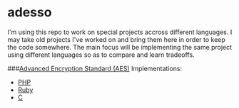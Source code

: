 adesso
======
I'm using this repo to work on special projects accross different languages. I may take old projects I've worked on and bring them here in order to keep the code somewhere. The main focus will be implementing the same project using different languages so as to compare and learn tradeoffs.

###[Advanced Encryption Standard (AES)](/AES)
Implementations:

* [PHP](/AES/PHP)
* [Ruby](/AES/Ruby)
* [C](/AES/C)
